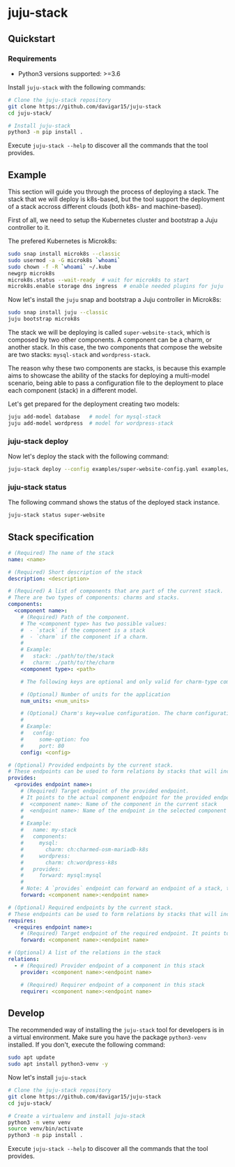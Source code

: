 <!-- Copyright 2021 Canonical Ltd.
See LICENSE file for licensing details. -->

# juju-stack

## Quickstart

### Requirements

- Python3 versions supported: >=3.6

Install `juju-stack` with the following commands:

```bash
# Clone the juju-stack repository
git clone https://github.com/davigar15/juju-stack
cd juju-stack/

# Install juju-stack
python3 -m pip install .
```

Execute `juju-stack --help` to discover all the commands that the tool provides.

## Example

This section will guide you through the process of deploying a stack. The stack that we will deploy is k8s-based, but the tool support the deployment of a stack accross different clouds (both k8s- and machine-based).

First of all, we need to setup the Kubernetes cluster and bootstrap a Juju controller to it.

The prefered Kubernetes is Microk8s:

```bash
sudo snap install microk8s --classic
sudo usermod -a -G microk8s `whoami`
sudo chown -f -R `whoami` ~/.kube
newgrp microk8s
microk8s.status --wait-ready  # wait for microk8s to start
microk8s.enable storage dns ingress  # enable needed plugins for juju
```

Now let's install the `juju` snap and bootstrap a Juju controller in Microk8s:

```bash
sudo snap install juju --classic
juju bootstrap microk8s
```

The stack we will be deploying is called `super-website-stack`, which is composed by two other components. A component can be a charm, or another stack. In this case, the two components that compose the website are two stacks: `mysql-stack` and `wordpress-stack`.

The reason why these two components are stacks, is because this example aims to showcase the ability of the stacks for deploying a multi-model scenario, being able to pass a configuration file to the deployment to place each component (stack) in a different model.

Let's get prepared for the deployment creating two models:

```bash
juju add-model database   # model for mysql-stack
juju add-model wordpress  # model for wordpress-stack
```

### juju-stack deploy

Now let's deploy the stack with the following command:

```bash
juju-stack deploy --config examples/super-website-config.yaml examples/super-website-stack super-website
```

### juju-stack status

The following command shows the status of the deployed stack instance.

```bash
juju-stack status super-website
```

## Stack specification

```yaml
# (Required) The name of the stack
name: <name>

# (Required) Short description of the stack
description: <description>

# (Required) A list of components that are part of the current stack.
# There are two types of components: charms and stacks.
components:
  <component name>:
    # (Required) Path of the component.
    # The <component type> has two possible values:
    #  - `stack` if the component is a stack
    #  - `charm` if the component if a charm.
    #
    # Example:
    #   stack: ./path/to/the/stack
    #   charm: ./path/to/the/charm
    <component type>: <path>

    # The following keys are optional and only valid for charm-type components

    # (Optional) Number of units for the application
    num_units: <num_units>

    # (Optional) Charm's key=value configuration. The charm configuration options available are particular for each individual charm. See `config.yaml` file in the charm.
    #
    # Example:
    #   config:
    #     some-option: foo
    #     port: 80
    config: <config>

# (Optional) Provided endpoints by the current stack.
# These endpoints can be used to form relations by stacks that will include the current stack as a component.
provides:
  <provides endpoint name>:
    # (Required) Target endpoint of the provided endpoint.
    # It points to the actual component endpoint for the provided endpoint.
    #  <component name>: Name of the component in the current stack
    #  <endpoint name>: Name of the endpoint in the selected component
    #
    # Example:
    #   name: my-stack
    #   components:
    #     mysql:
    #       charm: ch:charmed-osm-mariadb-k8s
    #     wordpress:
    #       charm: ch:wordpress-k8s
    #   provides:
    #     forward: mysql:mysql
    #
    # Note: A `provides` endpoint can forward an endpoint of a stack, that itself forwards to a charm endpoint.
    forward: <component name>:<endpoint name>

# (Optional) Required endpoints by the current stack.
# These endpoints can be used to form relations by stacks that will include the current stack as a component.
requires:
  <requires endpoint name>:
    # (Required) Target endpoint of the required endpoint. It points to the actual component endpoint for the required endpoint. Same mechanism as in `provides:`.
    forward: <component name>:<endpoint name>

# (Optional) A list of the relations in the stack
relations:
  - # (Required) Provider endpoint of a component in this stack
    provider: <component name>:<endpoint name>

    # (Required) Requirer endpoint of a component in this stack
    requirer: <component name>:<endpoint name>
```

## Develop

The recommended way of installing the `juju-stack` tool for developers is in a virtual environment. Make sure you have the package `python3-venv` installed. If you don't, execute the following command:

```bash
sudo apt update
sudo apt install python3-venv -y
```

Now let's install `juju-stack`

```bash
# Clone the juju-stack repository
git clone https://github.com/davigar15/juju-stack
cd juju-stack/

# Create a virtualenv and install juju-stack
python3 -m venv venv
source venv/bin/activate
python3 -m pip install .
```

Execute `juju-stack --help` to discover all the commands that the tool provides.
